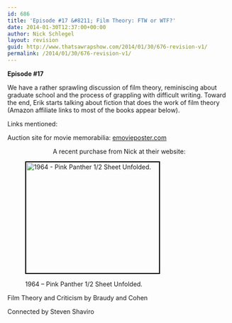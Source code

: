 ```yaml
---
id: 686
title: 'Episode #17 &#8211; Film Theory: FTW or WTF?'
date: 2014-01-30T12:37:00+00:00
author: Nick Schlegel
layout: revision
guid: http://www.thatsawrapshow.com/2014/01/30/676-revision-v1/
permalink: /2014/01/30/676-revision-v1/
---
```

**Episode #17**

We have a rather sprawling discussion of film theory, reminiscing about graduate school and the process of grappling with difficult writing. Toward the end, Erik starts talking about fiction that does the work of film theory (Amazon affiliate links to most of the books appear below).

Links mentioned:

<p style="text-align: left;">
  Auction site for movie memorabilia: <a title="emovieposter.com" href="http://www.emovieposter.com" target="_blank">emovieposter.com</a>
</p>

<p style="text-align: center;">
  A recent purchase from Nick at their website:
</p><figure id="attachment_681" style="width: 300px" class="wp-caption aligncenter">

[<img class="size-medium wp-image-681   " style="border: 2px solid black;" title="A recent purchase from Nick at their website:" alt="1964 - Pink Panther 1/2 Sheet Unfolded." src="http://www.thatsawrapshow.com/wp-content/uploads/2014/01/Pink-Panther-half-sht-300x250.jpg" width="300" height="250" srcset="http://www.thatsawrapshow.com/wp-content/uploads/2014/01/Pink-Panther-half-sht-300x250.jpg 300w, http://www.thatsawrapshow.com/wp-content/uploads/2014/01/Pink-Panther-half-sht-1024x856.jpg 1024w, http://www.thatsawrapshow.com/wp-content/uploads/2014/01/Pink-Panther-half-sht-358x300.jpg 358w" sizes="(max-width: 300px) 100vw, 300px" />](http://www.thatsawrapshow.com/wp-content/uploads/2014/01/Pink-Panther-half-sht.jpg)<figcaption class="wp-caption-text">1964 &#8211; Pink Panther 1/2 Sheet Unfolded.</figcaption></figure> 

  
Film Theory and Criticism by Braudy and Cohen

  
Connected by Steven Shaviro

      

      

&nbsp;

&nbsp;

&nbsp;